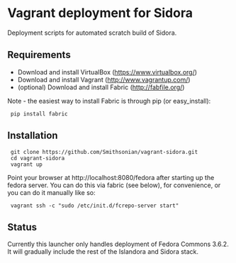 Vagrant deployment for Sidora
=============================

Deployment scripts for automated scratch build of Sidora.

Requirements
------------
* Download and install VirtualBox (https://www.virtualbox.org/)
* Download and install Vagrant (http://www.vagrantup.com/)
* (optional) Download and install Fabric (http://fabfile.org/)

Note - the easiest way to install Fabric is through pip (or easy_install):

```
 pip install fabric
```

Installation
------------
```
 git clone https://github.com/Smithsonian/vagrant-sidora.git
 cd vagrant-sidora
 vagrant up
```

Point your browser at http://localhost:8080/fedora after starting up the fedora server.  You can do this via fabric (see below), for convenience, or you can do it manually like so:
```
 vagrant ssh -c "sudo /etc/init.d/fcrepo-server start"
```

Status
------
Currently this launcher only handles deployment of Fedora Commons 3.6.2.  It will gradually include the rest of the Islandora and Sidora stack.
